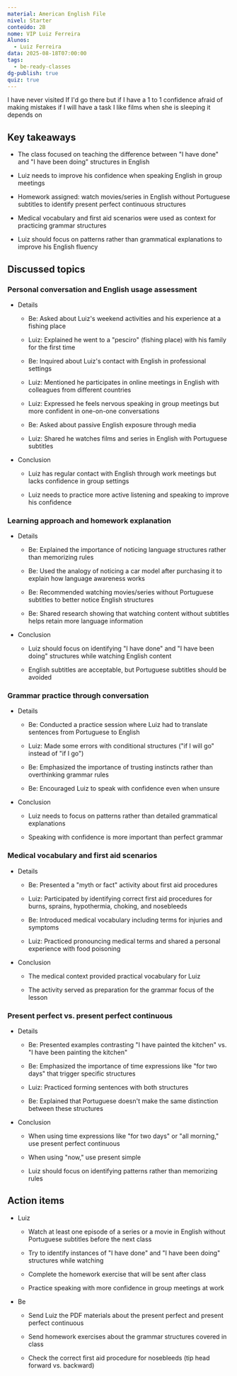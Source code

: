 ```yaml
---
material: American English File
nivel: Starter
conteúdo: 2B
nome: VIP Luiz Ferreira
Alunos:
  - Luiz Ferreira
data: 2025-08-18T07:00:00
tags:
  - be-ready-classes
dg-publish: true
quiz: true
---
```

I have never visited 
If I'd go there 
but if I have a 1 to 1
confidence
afraid of making mistakes
if I will have a task
I like films
when she is sleeping
it depends on 

## Key takeaways

- The class focused on teaching the difference between "I have done" and "I have been doing" structures in English
    
- Luiz needs to improve his confidence when speaking English in group meetings
    
- Homework assigned: watch movies/series in English without Portuguese subtitles to identify present perfect continuous structures
    
- Medical vocabulary and first aid scenarios were used as context for practicing grammar structures
    
- Luiz should focus on patterns rather than grammatical explanations to improve his English fluency
    

## Discussed topics

### Personal conversation and English usage assessment

- Details
    
    - Be: Asked about Luiz's weekend activities and his experience at a fishing place
        
    - Luiz: Explained he went to a "pesciro" (fishing place) with his family for the first time
        
    - Be: Inquired about Luiz's contact with English in professional settings
        
    - Luiz: Mentioned he participates in online meetings in English with colleagues from different countries
        
    - Luiz: Expressed he feels nervous speaking in group meetings but more confident in one-on-one conversations
        
    - Be: Asked about passive English exposure through media
        
    - Luiz: Shared he watches films and series in English with Portuguese subtitles
        
- Conclusion
    
    - Luiz has regular contact with English through work meetings but lacks confidence in group settings
        
    - Luiz needs to practice more active listening and speaking to improve his confidence
        

### Learning approach and homework explanation

- Details
    
    - Be: Explained the importance of noticing language structures rather than memorizing rules
        
    - Be: Used the analogy of noticing a car model after purchasing it to explain how language awareness works
        
    - Be: Recommended watching movies/series without Portuguese subtitles to better notice English structures
        
    - Be: Shared research showing that watching content without subtitles helps retain more language information
        
- Conclusion
    
    - Luiz should focus on identifying "I have done" and "I have been doing" structures while watching English content
        
    - English subtitles are acceptable, but Portuguese subtitles should be avoided
        

### Grammar practice through conversation

- Details
    
    - Be: Conducted a practice session where Luiz had to translate sentences from Portuguese to English
        
    - Luiz: Made some errors with conditional structures ("if I will go" instead of "if I go")
        
    - Be: Emphasized the importance of trusting instincts rather than overthinking grammar rules
        
    - Be: Encouraged Luiz to speak with confidence even when unsure
        
- Conclusion
    
    - Luiz needs to focus on patterns rather than detailed grammatical explanations
        
    - Speaking with confidence is more important than perfect grammar
        

### Medical vocabulary and first aid scenarios

- Details
    
    - Be: Presented a "myth or fact" activity about first aid procedures
        
    - Luiz: Participated by identifying correct first aid procedures for burns, sprains, hypothermia, choking, and nosebleeds
        
    - Be: Introduced medical vocabulary including terms for injuries and symptoms
        
    - Luiz: Practiced pronouncing medical terms and shared a personal experience with food poisoning
        
- Conclusion
    
    - The medical context provided practical vocabulary for Luiz
        
    - The activity served as preparation for the grammar focus of the lesson
        

### Present perfect vs. present perfect continuous

- Details
    
    - Be: Presented examples contrasting "I have painted the kitchen" vs. "I have been painting the kitchen"
        
    - Be: Emphasized the importance of time expressions like "for two days" that trigger specific structures
        
    - Luiz: Practiced forming sentences with both structures
        
    - Be: Explained that Portuguese doesn't make the same distinction between these structures
        
- Conclusion
    
    - When using time expressions like "for two days" or "all morning," use present perfect continuous
        
    - When using "now," use present simple
        
    - Luiz should focus on identifying patterns rather than memorizing rules
        

## Action items

- Luiz
    
    - Watch at least one episode of a series or a movie in English without Portuguese subtitles before the next class
        
    - Try to identify instances of "I have done" and "I have been doing" structures while watching
        
    - Complete the homework exercise that will be sent after class
        
    - Practice speaking with more confidence in group meetings at work
        
- Be
    
    - Send Luiz the PDF materials about the present perfect and present perfect continuous
        
    - Send homework exercises about the grammar structures covered in class
        
    - Check the correct first aid procedure for nosebleeds (tip head forward vs. backward)